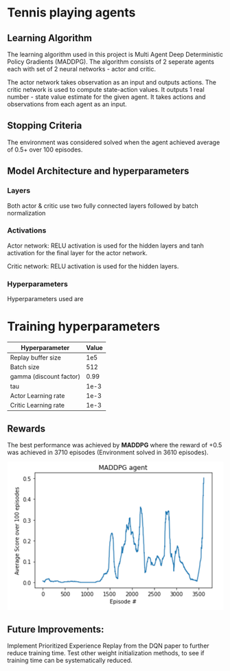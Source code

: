 # Tennis playing agents 

## Learning Algorithm

The learning algorithm used in this project is Multi Agent Deep Deterministic Policy Gradients (MADDPG). The algorithm consists of 2 seperate agents each with set of 2 neural networks - actor and critic.

The actor network takes observation as an input and outputs actions. The critic network is used to compute state-action values. It outputs 1 real number - state value estimate for the given agent. It takes actions and observations from each agent as an input.

## Stopping Criteria

The environment was considered solved when the agent achieved average of 0.5+ over 100 episodes.


## Model Architecture and hyperparameters

### Layers

Both actor & critic use two fully connected layers followed by batch normalization

### Activations

Actor network: RELU activation is used for the hidden layers and tanh activation for the final layer for the actor network.

Critic network: RELU activation is used for the hidden layers.

### Hyperparameters

Hyperparameters used are

# Training hyperparameters

| Hyperparameter                      | Value |
| ----------------------------------- | ----- |
| Replay buffer size                  | 1e5   |
| Batch size                          | 512  |
| gamma (discount factor)          | 0.99  |
| tau                              | 1e-3  |
| Actor Learning rate                 | 1e-3  |
| Critic Learning rate                | 1e-3  |

## Rewards

The best performance was achieved by **MADDPG** where the reward of +0.5 was achieved in 3710 episodes (Environment solved in 3610 episodes). 

![maddpg](./score.png?raw=true "Title") 

## Future Improvements:

Implement Prioritized Experience Replay from the DQN paper to further reduce training time.
Test other weight initialization methods, to see if training time can be systematically reduced.
